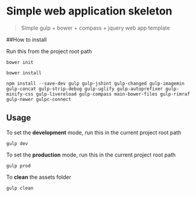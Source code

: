Simple web application skeleton
==============

>Simple gulp + bower + compass + jquery web app template


##How to install

Run this from the project root path

```
bower init

bower install

npm install --save-dev gulp gulp-jshint gulp-changed gulp-imagemin gulp-concat gulp-strip-debug gulp-uglify gulp-autoprefixer gulp-minify-css gulp-livereload gulp-compass main-bower-files gulp-rimraf gulp-newer gulpc-connect
```

## Usage

To set the <b>development</b> mode, run this in the current project root path

```
gulp dev
```

To set the <b>production</b> mode, run this in the current project root path

```
gulp prod
```

To <b>clean</b> the assets folder

```
gulp clean
```